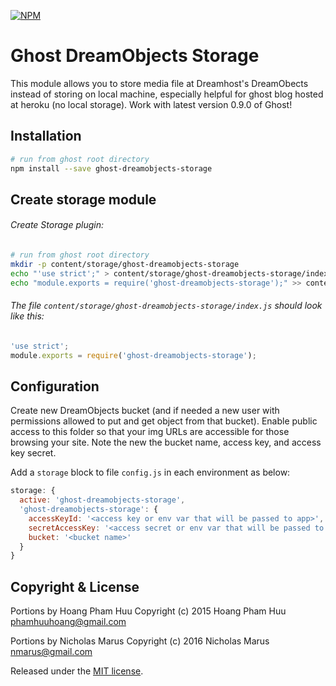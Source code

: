 [![NPM](https://nodei.co/npm/ghost-dreamobjects-storage.png?downloads=true&downloadRank=true&stars=true)](https://nodei.co/npm/ghost-dreamobjects-storage/)

# Ghost DreamObjects Storage

This module allows you to store media file at Dreamhost's DreamObects instead of storing on local machine, especially helpful for ghost blog hosted at heroku (no local storage). Work with latest version 0.9.0 of Ghost!

## Installation

```bash
# run from ghost root directory
npm install --save ghost-dreamobjects-storage
```

## Create storage module

###### Create Storage plugin:

```bash
# run from ghost root directory
mkdir -p content/storage/ghost-dreamobjects-storage
echo "'use strict';" > content/storage/ghost-dreamobjects-storage/index.js
echo "module.exports = require('ghost-dreamobjects-storage');" >> content/storage/ghost-dreamobjects-storage/index.js
```

###### The file `content/storage/ghost-dreamobjects-storage/index.js` should look like this:

```javascript
'use strict';
module.exports = require('ghost-dreamobjects-storage');
```

## Configuration

Create new DreamObjects bucket (and if needed a new user with permissions
allowed to put and get object from that bucket). Enable public access to this
folder so that your img URLs are accessible for those browsing your site.
Note the new the bucket name, access key, and access key secret.

Add a `storage` block to file `config.js` in each environment as below:

```javascript
storage: {
  active: 'ghost-dreamobjects-storage',
  'ghost-dreamobjects-storage': {
    accessKeyId: '<access key or env var that will be passed to app>',
    secretAccessKey: '<access secret or env var that will be passed to app>',
    bucket: '<bucket name>'
  }
}
```

## Copyright & License

Portions by Hoang Pham Huu Copyright (c) 2015 Hoang Pham Huu <phamhuuhoang@gmail.com>

Portions by Nicholas Marus Copyright (c) 2016 Nicholas Marus <nmarus@gmail.com>

Released under the [MIT license](https://github.com/muzix/ghost-s3/blob/master/LICENSE).

